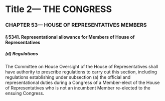 
# Title 2— THE CONGRESS
### CHAPTER 53— HOUSE OF REPRESENTATIVES MEMBERS
#### § 5341. Representational allowance for Members of House of Representatives
##### (d) Regulations

The Committee on House Oversight of the House of Representatives shall have authority to prescribe regulations to carry out this section, including regulations establishing under subsection (a) the official and representational duties during a Congress of a Member-elect of the House of Representatives who is not an incumbent Member re-elected to the ensuing Congress.
